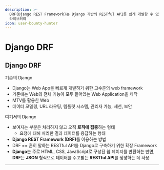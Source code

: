 ```yaml
---
description: >-
  DRF(Django REST Framework)는 Django 기반의 RESTful API를 쉽게 개발할 수 있도록 지원하는 강력하고 유연한
  라이브러리
icon: user-bounty-hunter
---
```


# Django DRF

## Django DRF

기존의 Django

* Django는 Web App을 빠르게 개발하기 위한 고수준의 web framework
* 기존에는 Web의 전체 기능이 모두 들어있는 Web Application을 제작
* MTV를 활용한 Web
* 데이터 모델링, URL 라우팅, 템플릿 시스템, 관리자 기능, 세션, 보안

여기서의 Django

* 보여지는 부분은 처리하지 않고 오직 **로직에 집중**하는 형태
  * 요청에 대해 처리한 결과 데이터를 응답하는 형태
* **Django REST Framework (DRF)**&#xB97C; 이용하는 방법
* DRF == 흔히 말하는 RESTful API를 Django로 구축하기 위한 확장 Framework
* **Django**는 주로 HTML, CSS, JavaScript로 구성된 웹 페이지를 반환하는 반면, \
  **DRF**는 **JSON** 형식으로 데이터를 주고받는 **RESTful API**를 생성하는 데 사용

***













